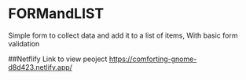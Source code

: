 # FORMandLIST
Simple form to collect data and add it to a list of items, With basic form validation

##Netflify Link to view peoject
https://comforting-gnome-d8d423.netlify.app/

